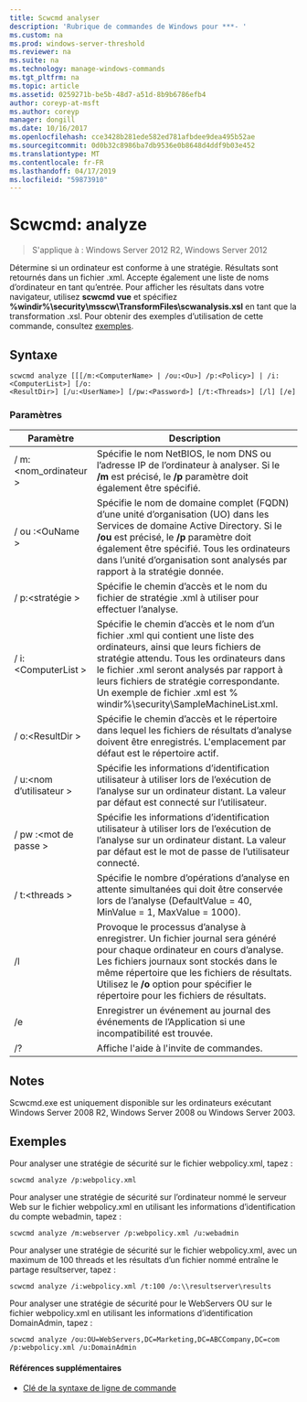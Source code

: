 ```yaml
---
title: Scwcmd analyser
description: 'Rubrique de commandes de Windows pour ***- '
ms.custom: na
ms.prod: windows-server-threshold
ms.reviewer: na
ms.suite: na
ms.technology: manage-windows-commands
ms.tgt_pltfrm: na
ms.topic: article
ms.assetid: 0259271b-be5b-48d7-a51d-8b9b6786efb4
author: coreyp-at-msft
ms.author: coreyp
manager: dongill
ms.date: 10/16/2017
ms.openlocfilehash: cce3428b281ede582ed781afbdee9dea495b52ae
ms.sourcegitcommit: 0d0b32c8986ba7db9536e0b8648d4ddf9b03e452
ms.translationtype: MT
ms.contentlocale: fr-FR
ms.lasthandoff: 04/17/2019
ms.locfileid: "59873910"
---
```

# <a name="scwcmd-analyze"></a>Scwcmd: analyze

> S'applique à : Windows Server 2012 R2, Windows Server 2012

Détermine si un ordinateur est conforme à une stratégie. Résultats sont retournés dans un fichier .xml. Accepte également une liste de noms d’ordinateur en tant qu’entrée. Pour afficher les résultats dans votre navigateur, utilisez **scwcmd vue** et spécifiez **%windir%\security\msscw\TransformFiles\scwanalysis.xsl** en tant que la transformation .xsl. Pour obtenir des exemples d’utilisation de cette commande, consultez [exemples](#BKMK_Examples).

## <a name="syntax"></a>Syntaxe

```
scwcmd analyze [[[/m:<ComputerName> | /ou:<Ou>] /p:<Policy>] | /i:<ComputerList>] [/o:
<ResultDir>] [/u:<UserName>] [/pw:<Password>] [/t:<Threads>] [/l] [/e]
```

### <a name="parameters"></a>Paramètres

|Paramètre|Description|
|---------|-----------|
|/ m:\<nom_ordinateur >|Spécifie le nom NetBIOS, le nom DNS ou l’adresse IP de l’ordinateur à analyser. Si le **/m** est précisé, le **/p** paramètre doit également être spécifié.|
|/ ou :\<OuName >|Spécifie le nom de domaine complet (FQDN) d’une unité d’organisation (UO) dans les Services de domaine Active Directory. Si le **/ou** est précisé, le **/p** paramètre doit également être spécifié. Tous les ordinateurs dans l’unité d’organisation sont analysés par rapport à la stratégie donnée.|
|/ p:\<stratégie >|Spécifie le chemin d’accès et le nom du fichier de stratégie .xml à utiliser pour effectuer l’analyse.|
|/ i:\<ComputerList >|Spécifie le chemin d’accès et le nom d’un fichier .xml qui contient une liste des ordinateurs, ainsi que leurs fichiers de stratégie attendu. Tous les ordinateurs dans le fichier .xml seront analysés par rapport à leurs fichiers de stratégie correspondante. Un exemple de fichier .xml est % windir%\security\SampleMachineList.xml.|
|/ o:\<ResultDir >|Spécifie le chemin d’accès et le répertoire dans lequel les fichiers de résultats d’analyse doivent être enregistrés. L'emplacement par défaut est le répertoire actif.|
|/ u:\<nom d’utilisateur >|Spécifie les informations d’identification utilisateur à utiliser lors de l’exécution de l’analyse sur un ordinateur distant. La valeur par défaut est connecté sur l’utilisateur.|
|/ pw :\<mot de passe >|Spécifie les informations d’identification utilisateur à utiliser lors de l’exécution de l’analyse sur un ordinateur distant. La valeur par défaut est le mot de passe de l’utilisateur connecté.|
|/ t:\<threads >|Spécifie le nombre d’opérations d’analyse en attente simultanées qui doit être conservée lors de l’analyse (DefaultValue = 40, MinValue = 1, MaxValue = 1000).|
|/l|Provoque le processus d’analyse à enregistrer. Un fichier journal sera généré pour chaque ordinateur en cours d’analyse. Les fichiers journaux sont stockés dans le même répertoire que les fichiers de résultats. Utilisez le **/o** option pour spécifier le répertoire pour les fichiers de résultats.|
|/e|Enregistrer un événement au journal des événements de l’Application si une incompatibilité est trouvée.|
|/?|Affiche l'aide à l'invite de commandes.|

## <a name="remarks"></a>Notes

Scwcmd.exe est uniquement disponible sur les ordinateurs exécutant Windows Server 2008 R2, Windows Server 2008 ou Windows Server 2003.

## <a name="BKMK_Examples"></a>Exemples

Pour analyser une stratégie de sécurité sur le fichier webpolicy.xml, tapez :
```
scwcmd analyze /p:webpolicy.xml

```
Pour analyser une stratégie de sécurité sur l’ordinateur nommé le serveur Web sur le fichier webpolicy.xml en utilisant les informations d’identification du compte webadmin, tapez :
```
scwcmd analyze /m:webserver /p:webpolicy.xml /u:webadmin

```
Pour analyser une stratégie de sécurité sur le fichier webpolicy.xml, avec un maximum de 100 threads et les résultats d’un fichier nommé entraîne le partage resultserver, tapez :
```
scwcmd analyze /i:webpolicy.xml /t:100 /o:\\resultserver\results

```
Pour analyser une stratégie de sécurité pour le WebServers OU sur le fichier webpolicy.xml en utilisant les informations d’identification DomainAdmin, tapez :
```
scwcmd analyze /ou:OU=WebServers,DC=Marketing,DC=ABCCompany,DC=com /p:webpolicy.xml /u:DomainAdmin
```

#### <a name="additional-references"></a>Références supplémentaires

-   [Clé de la syntaxe de ligne de commande](command-line-syntax-key.md)